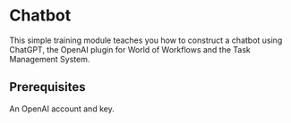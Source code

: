 # Chatbot

This simple training module teaches you how to construct a chatbot using ChatGPT, the OpenAI plugin for World of Workflows and the Task Management System.

## Prerequisites
An OpenAI account and key.


